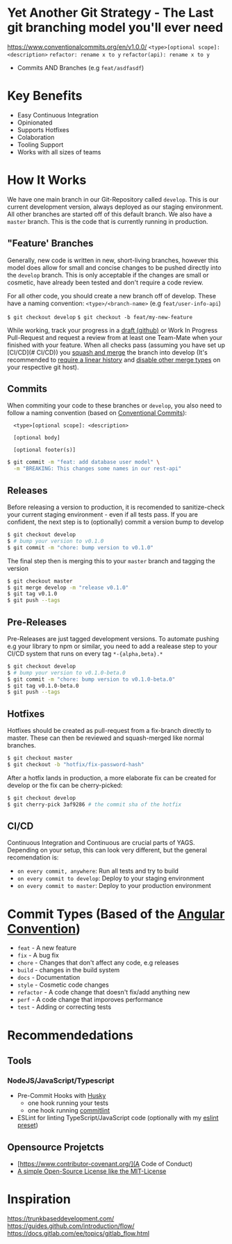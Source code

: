# Yet Another Git Strategy -  The Last git branching model you'll ever need

https://www.conventionalcommits.org/en/v1.0.0/
`<type>[optional scope]: <description>`
`refactor: rename x to y`
`refactor(api): rename x to y`
- Commits AND Branches (e.g `feat/asdfasdf`)
  
# Key Benefits

- Easy Continuous Integration
- Opinionated
- Supports Hotfixes
- Colaboration
- Tooling Support
- Works with all sizes of teams

# How It Works

We have one main branch in our Git-Repository called `develop`. This is our current development version, always deployed as our staging environment. All other branches are started off of this default branch.
We also have a `master` branch. This is the code that is currently running in production.

## "Feature' Branches

Generally, new code is written in new, short-living branches, however this model does allow for small and concise changes to be pushed directly into the `develop` branch. This is only acceptable if the changes are small or cosmetic, have already been tested and don't require a code review.
  
For all other code, you should create a new branch off of develop. These have a naming convention:
`<type>/<branch-name>` (e.g `feat/user-info-api`)

`$ git checkout develop`
`$ git checkout -b feat/my-new-feature`

While working, track your progress in a [draft (github)](https://github.blog/2019-02-14-introducing-draft-pull-requests/) or Work In Progress Pull-Request and request a review from at least one Team-Mate when your finished with your feature. When all checks pass (assuming you have set up [CI/CD](# CI/CD)) you [squash and merge](https://help.github.com/en/github/collaborating-with-issues-and-pull-requests/about-pull-request-merges#squash-and-merge-your-pull-request-commits) the branch into develop (It's recommended to [require a linear history](https://help.github.com/en/github/administering-a-repository/requiring-a-linear-commit-history) and [disable other merge types](https://help.github.com/en/github/administering-a-repository/configuring-commit-squashing-for-pull-requests) on your respective git host).

## Commits
When commiting your code to these branches or `develop`, you also need to follow a naming convention (based on [Conventional Commits](https://www.conventionalcommits.org/en/v1.0.0/)):
```
  <type>[optional scope]: <description>

  [optional body]

  [optional footer(s)]
```

```bash
$ git commit -m "feat: add database user model" \
  -m "BREAKING: This changes some names in our rest-api"
```

## Releases
Before releasing a version to production, it is recomended to sanitize-check your current staging environment - even if all tests pass. If you are confident, the next step is to (optionally) commit a version bump to develop

```bash
$ git checkout develop
$ # bump your version to v0.1.0
$ git commit -m "chore: bump version to v0.1.0"
```

The final step then is merging this to your `master` branch and tagging the version

```bash
$ git checkout master
$ git merge develop -m "release v0.1.0"
$ git tag v0.1.0
$ git push --tags
```

## Pre-Releases

Pre-Releases are just tagged development versions. To automate pushing e.g your library to npm or similar, you need to add a realease step to your CI/CD system that runs on every tag `*-{alpha,beta}.*` 

```bash
$ git checkout develop
$ # bump your version to v0.1.0-beta.0
$ git commit -m "chore: bump version to v0.1.0-beta.0"
$ git tag v0.1.0-beta.0
$ git push --tags
```

## Hotfixes

Hotfixes should be created as pull-request from a fix-branch directly to master. These can then be reviewed and squash-merged like normal branches. 

```bash
$ git checkout master
$ git checkout -b "hotfix/fix-password-hash"
```

After a hotfix lands in production, a more elaborate fix can be created for develop or the fix can be cherry-picked:

```bash
$ git checkout develop
$ git cherry-pick 3af9286 # the commit sha of the hotfix
```

## CI/CD
Continuous Integration and Continuous are crucial parts of YAGS. Depending on your setup, this can look very different, but the general recomendation is:

- `on every commit, anywhere`: Run all tests and try to build
- `on every commit to develop`: Deploy to your staging environment
- `on every commit to master`: Deploy to your production environment

# Commit Types (Based of the [Angular Convention](https://github.com/angular/angular/blob/22b96b9/CONTRIBUTING.md#type))

- `feat` - A new feature
- `fix` - A bug fix
- `chore` - Changes that don't affect any code, e.g releases 
- `build` - changes in the build system
- `docs` - Documentation
- `style` - Cosmetic code changes
- `refactor` - A code change that doesn't fix/add anything new
- `perf` - A code change that imporoves performance
- `test` - Adding or correcting tests

# Recommendedations
## Tools
### NodeJS/JavaScript/Typescript
- Pre-Commit Hooks with [Husky](https://www.npmjs.com/package/husky)
  - one hook running your tests
  - one hook running [commitlint](https://github.com/conventional-changelog/commitlint)
- ESLint for linting TypeScript/JavaScript code (optionally with my [eslint preset](https://www.npmjs.com/package/@explodingcamera/eslint-config))

## Opensource Projetcts
* [https://www.contributor-covenant.org/](A Code of Conduct)
* [A simple Open-Source License like the MIT-License](https://choosealicense.com/)

# Inspiration

https://trunkbaseddevelopment.com/
https://guides.github.com/introduction/flow/
https://docs.gitlab.com/ee/topics/gitlab_flow.html